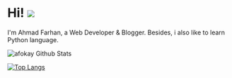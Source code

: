 # Hi! <img src="https://github.githubassets.com/images/icons/emoji/unicode/1f44b.png">

I'm Ahmad Farhan, a Web Developer & Blogger. Besides, i also like to learn Python language.

![afokay Github Stats](https://github-readme-stats.vercel.app/api?username=afokay&show_icons=true&theme=dracula)

[![Top Langs](https://github-readme-stats.vercel.app/api/top-langs/?username=afokay&layout=compact)](https://github.com/afokay/github-readme-stats)
